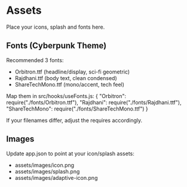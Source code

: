 # Assets

Place your icons, splash and fonts here.

## Fonts (Cyberpunk Theme)
Recommended 3 fonts:
- Orbitron.ttf (headline/display, sci-fi geometric)
- Rajdhani.ttf (body text, clean condensed)
- ShareTechMono.ttf (mono/accent, tech feel)

Map them in src/hooks/useFonts.js:
{
  "Orbitron": require("./fonts/Orbitron.ttf"),
  "Rajdhani": require("./fonts/Rajdhani.ttf"),
  "ShareTechMono": require("./fonts/ShareTechMono.ttf")
}

If your filenames differ, adjust the requires accordingly.

## Images
Update app.json to point at your icon/splash assets:
- assets/images/icon.png
- assets/images/splash.png
- assets/images/adaptive-icon.png